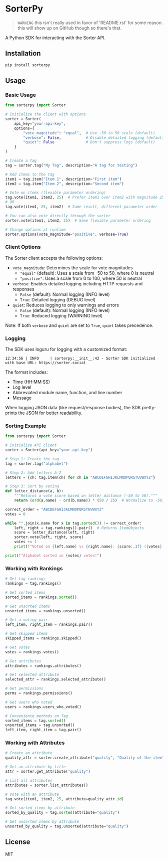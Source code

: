 # SorterPy

> `WARNING` this isn't really used in favor of 'README.rst' for some reason. this will show up on GitHub though so there's that.  

A Python SDK for interacting with the Sorter API.

## Installation

```bash
pip install sorterpy
```

## Usage

### Basic Usage

```python
from sorterpy import Sorter

# Initialize the client with options
sorter = Sorter(
    api_key="your-api-key",
    options={
        "vote_magnitude": "equal",  # Use -50 to 50 scale (default)
        "verbose": False,           # Disable detailed logging (default)
        "quiet": False              # Don't suppress logs (default)
    }
)

# Create a tag
tag = sorter.tag("My Tag", description="A tag for testing")

# Add items to the tag
item1 = tag.item("Item 1", description="First item")
item2 = tag.item("Item 2", description="Second item")

# Vote on items (flexible parameter ordering)
tag.vote(item1, item2, 25)  # Prefer item1 over item2 with magnitude 25
# OR
tag.vote(item1, 25, item2)  # Same result, different parameter order

# You can also vote directly through the sorter
sorter.vote(item1, item2, 25)  # Same flexible parameter ordering

# Change options at runtime
sorter.options(vote_magnitude="positive", verbose=True)
```

### Client Options

The Sorter client accepts the following options:

- `vote_magnitude`: Determines the scale for vote magnitudes
  - `"equal"` (default): Uses a scale from -50 to 50, where 0 is neutral
  - `"positive"`: Uses a scale from 0 to 100, where 50 is neutral
- `verbose`: Enables detailed logging including HTTP requests and responses
  - `False` (default): Normal logging (INFO level)
  - `True`: Detailed logging (DEBUG level)
- `quiet`: Reduces logging to only warnings and errors
  - `False` (default): Normal logging (INFO level)
  - `True`: Reduced logging (WARNING level)

Note: If both `verbose` and `quiet` are set to `True`, `quiet` takes precedence.

### Logging

The SDK uses loguru for logging with a customized format:

```
12:34:56 | INFO     | sorterpy:__init__:42 - Sorter SDK initialized with base URL: https://sorter.social
```

The format includes:
- Time (HH:MM:SS)
- Log level
- Abbreviated module name, function, and line number
- Message

When logging JSON data (like request/response bodies), the SDK pretty-prints the JSON for better readability.

### Sorting Example

```python
from sorterpy import Sorter

# Initialize API client
sorter = Sorter(api_key="your-api-key")

# Step 1: Create the tag
tag = sorter.tag("alphabet")

# Step 2: Add letters A-Z
letters = {ch: tag.item(ch) for ch in "ABCDEFGHIJKLMNOPQRSTUVWXYZ"}

# Step 3: Sort by voting
def letter_distance(a, b):
    """Returns a vote score based on letter distance (-50 to 50)."""
    return (ord(a.name) - ord(b.name)) * (50 / 25)  # Normalize to -50,50 range

correct_order = "ABCDEFGHIJKLMNOPQRSTUVWXYZ"
votes = 0

while "".join(x.name for x in tag.sorted()) != correct_order:
    left, right = tag.rankings().pair()  # Returns ItemObjects
    score = letter_distance(left, right)
    sorter.vote(left, right, score)
    votes += 1
    print(f"Voted on {left.name} vs {right.name}: {score:.1f} ({votes} votes so far)")

print(f"Alphabet sorted in {votes} votes!")
```

### Working with Rankings

```python
# Get tag rankings
rankings = tag.rankings()

# Get sorted items
sorted_items = rankings.sorted()

# Get unsorted items
unsorted_items = rankings.unsorted()

# Get a voting pair
left_item, right_item = rankings.pair()

# Get skipped items
skipped_items = rankings.skipped()

# Get votes
votes = rankings.votes()

# Get attributes
attributes = rankings.attributes()

# Get selected attribute
selected_attr = rankings.selected_attribute()

# Get permissions
perms = rankings.permissions()

# Get users who voted
users = rankings.users_who_voted()

# Convenience methods on Tag
sorted_items = tag.sorted()
unsorted_items = tag.unsorted()
left_item, right_item = tag.pair()
```

### Working with Attributes

```python
# Create an attribute
quality_attr = sorter.create_attribute("quality", "Quality of the item")

# Get an attribute by title
attr = sorter.get_attribute("quality")

# List all attributes
attributes = sorter.list_attributes()

# Vote with an attribute
tag.vote(item1, item2, 25, attribute=quality_attr.id)

# Get sorted items by attribute
sorted_by_quality = tag.sorted(attribute="quality")

# Get unsorted items by attribute
unsorted_by_quality = tag.unsorted(attribute="quality")
```

## License

MIT 